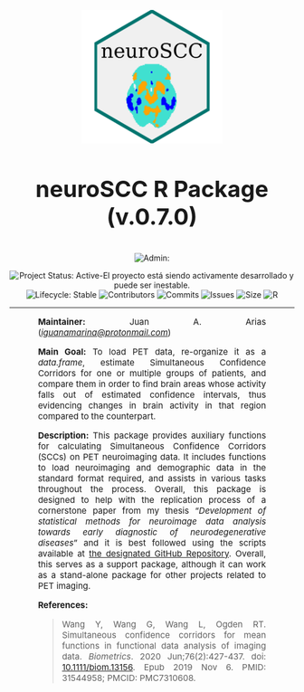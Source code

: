 
<p align="center">

<img src="man/figures/logo.png" alt="neuroSCC R Package" width="250px" align="center"/>

</p>
<h2 align="center" style="font-size:40px;">

neuroSCC R Package (v.0.7.0)

</h2>
<!-- Badge de ADMIN IGUANAMARINA -->
<p align="center">

<img src="https://img.shields.io/badge/Admin:-IGUANAMARINA-informational?style=for-the-badge&amp;logo=award" alt="Admin:" style="width:250px;"/>

</p>
<!-- Badges -->
<p align="center">

<img src="http://www.repostatus.org/badges/latest/active.svg" alt="Project Status: Active-El proyecto está siendo activamente desarrollado y puede ser inestable." style="width:125px;"/>
<img src="https://img.shields.io/badge/lifecycle-Stable-4cc71e.svg" alt="Lifecycle: Stable" style="width:100px;"/>
<img src="https://img.shields.io/badge/Contributors-1-brightgreen" alt="Contributors"/>
<img src="https://img.shields.io/badge/Commits-24-brightgreen" alt="Commits"/>
<img src="https://img.shields.io/badge/Issues-1-brightgreen" alt="Issues"/>
<img src="https://img.shields.io/badge/Size-3176KB-brightgreen" alt="Size"/>
<img src="https://img.shields.io/badge/r-%23276DC3.svg?style=for-the-badge&amp;logo=r&amp;logoColor=white" alt="R" style="width:40px;"/>

</p>
<hr />
<!-- Descripción del paquete -->

<div style="text-align: justify; font-weight: normal; font-size:15px; padding: 0 10%;">

**Maintainer:** Juan A. Arias
(<a href="mailto:iguanamarina@protonmail.com"
class="email"><em>iguanamarina@protonmail.com</em></a>)

**Main Goal:** To load PET data, re-organize it as a *data.frame*,
estimate Simultaneous Confidence Corridors for one or multiple groups of
patients, and compare them in order to find brain areas whose activity
falls out of estimated confidence intervals, thus evidencing changes in
brain activity in that region compared to the counterpart.

**Description:** This package provides auxiliary functions for
calculating Simultaneous Confidence Corridors (SCCs) on PET neuroimaging
data. It includes functions to load neuroimaging and demographic data in
the standard format required, and assists in various tasks throughout
the process. Overall, this package is designed to help with the
replication process of a cornerstone paper from my thesis “*Development
of statistical methods for neuroimage data analysis towards early
diagnostic of neurodegenerative diseases*” and it is best followed using
the scripts available at [the designated GitHub
Repository](https://github.com/iguanamarina/SCCneuroimage). Overall,
this serves as a support package, although it can work as a stand-alone
package for other projects related to PET imaging.

**References:**

> Wang Y, Wang G, Wang L, Ogden RT. Simultaneous confidence corridors
> for mean functions in functional data analysis of imaging data.
> *Biometrics*. 2020 Jun;76(2):427-437. doi:
> [10.1111/biom.13156](https://pubmed.ncbi.nlm.nih.gov/31544958/). Epub
> 2019 Nov 6. PMID: 31544958; PMCID: PMC7310608.

</div>
